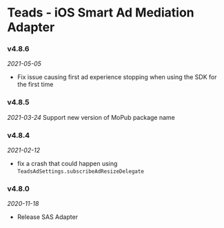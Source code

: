 # Teads - iOS Smart Ad Mediation Adapter

### v4.8.6
_2021-05-05_
- Fix issue causing first ad experience stopping when using the SDK for the first time

### v4.8.5
_2021-03-24_
Support new version of MoPub package name

### v4.8.4
_2021-02-12_
- fix a crash that could happen using `TeadsAdSettings.subscribeAdResizeDelegate`

### v4.8.0
_2020-11-18_
- Release SAS Adapter
